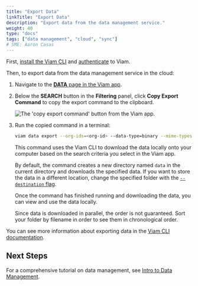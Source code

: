 ```yaml
---
title: "Export Data"
linkTitle: "Export Data"
description: "Export data from the data management service."
weight: 40
type: "docs"
tags: ["data management", "cloud", "sync"]
# SME: Aaron Casas
---
```


First, [install the Viam CLI](/manage/cli/#install) and [authenticate](/manage/cli/#authenticate) to Viam.

Then, to export data from the data management service in the cloud:

1. Navigate to the [**DATA** page in the Viam app](https://app.viam.com/data/view).
2. Below the **SEARCH** button in the **Filtering** panel, click **Copy Export Command** to copy the export command to the clipboard.

   ![The 'copy export command' button from the Viam app.](/manage/data/copy_command.png)

3. Run the copied command in a terminal:

   ```sh {class="command-line" data-prompt="$"}
   viam data export --org-ids=<org-id> --data-type=binary --mime-types=image/jpeg,image/png --destination=.
   ```

   This command uses the Viam CLI to download the data locally onto your computer based on the search criteria you select in the Viam app.

   By default, the command creates a new directory named `data` in the current directory and downloads the specified data.
   If you want to store the data in a different location, change the specified folder with the [`--destination` flag](../../cli/#named-arguments).

   Once the command has finished running and downloading the data, you can view and use the data locally.

   Since data is downloaded in parallel, the order is not guaranteed.
   Sort your folder by filename in order to see them in chronological order.

You can see more information about exporting data in the [Viam CLI documentation](/manage/cli/#data).

## Next Steps

For a comprehensive tutorial on data management, see [Intro to Data Management](../../../tutorials/services/data-management-tutorial/).
